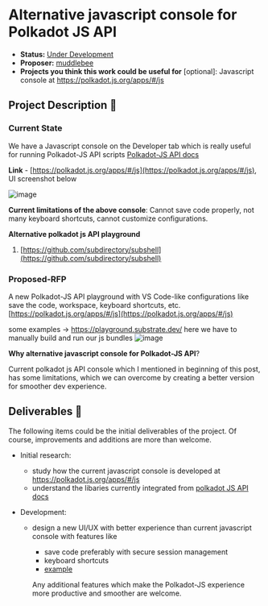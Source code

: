 # Alternative javascript console for Polkadot JS API

* **Status:** [Under Development](https://w3f.github.io/Grants-Program/applications/sandox)
* **Proposer:** [muddlebee](https://github.com/muddlebee)
* **Projects you think this work could be useful for** [optional]: Javascript console at https://polkadot.js.org/apps/#/js

## Project Description :page_facing_up: 

### Current State
We have a Javascript console on the Developer tab which is really useful for running Polkadot-JS API scripts [Polkadot-JS API docs](https://polkadot.js.org/docs/)


**Link** - [https://polkadot.js.org/apps/#/js](https://polkadot.js.org/apps/#/js), UI screenshot below

![image](https://user-images.githubusercontent.com/8139783/197954316-1449075f-b8be-4a30-a759-873c15f8a14f.png)


**Current limitations of the above console**:
Cannot save code properly, not many keyboard shortcuts, cannot customize configurations.

**Alternative polkadot js API playground**
1. [https://github.com/subdirectory/subshell](https://github.com/subdirectory/subshell)


### Proposed-RFP

A new Polkadot-JS API playground with VS Code-like configurations like save the code, workspace, keyboard shortcuts, etc.
[https://polkadot.js.org/apps/#/js](https://polkadot.js.org/apps/#/js)

some examples -> https://playground.substrate.dev/
here we have to manually build and run our js bundles
![image](https://user-images.githubusercontent.com/8139783/198254152-abdd0f2e-62d4-4f0f-aad1-bcfdd6d48a74.png)

**Why alternative javascript console for Polkadot-JS API**?

Current polkadot js API console which I mentioned in beginning of this post, has some limitations, which we can overcome by creating a better version for smoother dev experience.



## Deliverables :nut_and_bolt:

The following items could be the initial deliverables of the project. Of course, improvements and additions are more than welcome.

- Initial research:
  - study how the current javascript console is developed at https://polkadot.js.org/apps/#/js
  - understand the libaries currently integrated from [polkadot JS API docs](https://polkadot.js.org/docs/)

- Development:
  - design a new UI/UX with better experience than current javascript console with features like
    - save code preferably with secure session management
    - keyboard shortcuts
    - [example](#Proposed-RFP)
    
    Any additional features which make the Polkadot-JS experience more productive and smoother are welcome.

